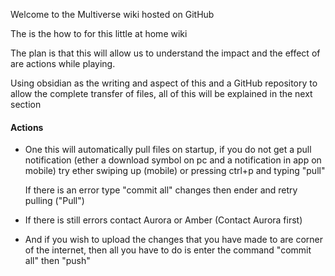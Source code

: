 Welcome to the Multiverse wiki hosted on GitHub

The is the how to for this little at home wiki 

The plan is that this will allow us to understand the impact and the effect of are actions while playing. 

Using obsidian as the writing and aspect of this and a GitHub repository to allow the complete transfer of files, all of this will be explained in the next section 
#### Actions
* One this will automatically pull files on  startup, if you do not get a pull notification (ether a download symbol on pc and a notification in app on mobile) try ether swiping up (mobile) or pressing ctrl+p and typing "pull"

  If there is an error type "commit all" changes then ender and retry pulling ("Pull")
* If there is still errors contact Aurora or Amber (Contact Aurora first)

* And if you wish to upload the changes that you have made to are corner of the internet, then all you have to do is enter the command "commit all" then "push"

